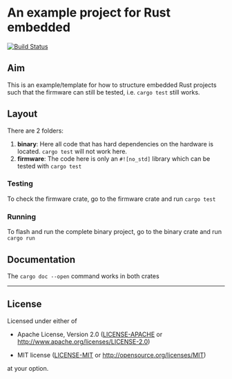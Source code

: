 # An example project for Rust embedded

[![Build Status](https://travis-ci.org/korken89/rust-embedded-example-project.svg?branch=master)](https://travis-ci.org/korken89/rust-embedded-example-project)

## Aim

This is an example/template for how to structure embedded Rust projects such that the firmware can still be tested, i.e. `cargo test` still works.

## Layout

There are 2 folders:

1. **binary**: Here all code that has hard dependencies on the hardware is located. `cargo test` will not work here.
2. **firmware**: The code here is only an `#![no_std]` library which can be tested with `cargo test`

### Testing

To check the firmware crate, go to the firmware crate and run `cargo test`

### Running

To flash and run the complete binary project, go to the binary crate and run `cargo run`

## Documentation

The `cargo doc --open` command works in both crates

---

## License

Licensed under either of

- Apache License, Version 2.0 ([LICENSE-APACHE](LICENSE-APACHE) or
  http://www.apache.org/licenses/LICENSE-2.0)

- MIT license ([LICENSE-MIT](LICENSE-MIT) or http://opensource.org/licenses/MIT)

at your option.

